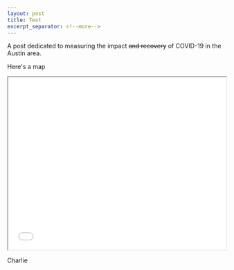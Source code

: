 ```yaml
---
layout: post
title: Test
excerpt_separator: <!--more-->
---
```


A post dedicated to measuring the impact ~~and recovery~~ of COVID-19 in the Austin area. 

<!--more-->


Here's a map

<iframe src='/maps/election_map.html'
        width='100%' height='400px'>
</iframe>


Charlie
